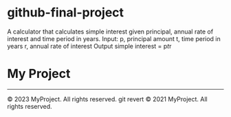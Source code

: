 # github-final-project
A calculator that calculates simple interest given principal, annual rate of interest and time period in years.
Input:
   p, principal amount
   t, time period in years
   r, annual rate of interest
Output
   simple interest = p*t*r

# My Project


---

© 2023 MyProject. All rights reserved.
git revert
© 2021 MyProject. All rights reserved.
